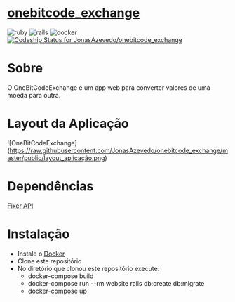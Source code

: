 # [onebitcode_exchange](http://onebitcode-exchange-jonas.herokuapp.com)

![ruby](https://img.shields.io/badge/Ruby-2.3.1-red.svg)
![rails](https://img.shields.io/badge/Rails-5.0.1-red.svg)
![docker](https://img.shields.io/docker/automated/jrottenberg/ffmpeg.svg)
[ ![Codeship Status for JonasAzevedo/onebitcode_exchange](https://app.codeship.com/projects/897afb70-124d-0135-4579-0eeb1db01106/status?branch=master)](https://app.codeship.com/projects/217039)


# Sobre

O OneBitCodeExchange é um app web para converter valores de uma moeda para outra.

# Layout da Aplicação

![OneBitCodeExchange] (https://raw.githubusercontent.com/JonasAzevedo/onebitcode_exchange/master/public/layout_aplicação.png)

# Dependências

[Fixer API](http://fixer.io/)

# Instalação

* Instale o [Docker](https://docs.docker.com/engine/installation/)
* Clone este repositório
* No diretório que clonou este repositório execute:
  * docker-compose build
  * docker-compose run --rm website rails db:create db:migrate
  * docker-compose up

